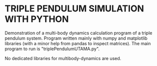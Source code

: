 # TRIPLE PENDULUM SIMULATION WITH PYTHON
Demonstration of a multi-body dynamics calculation program of a triple pendulum system. Program written mainly with numpy and matplotlib libraries (with a minor help from pandas to inspect matrices). 
The main program to run is "triplePendulumUTAMA.py". 

No dedicated libraries for multibody-dynamics are used.
